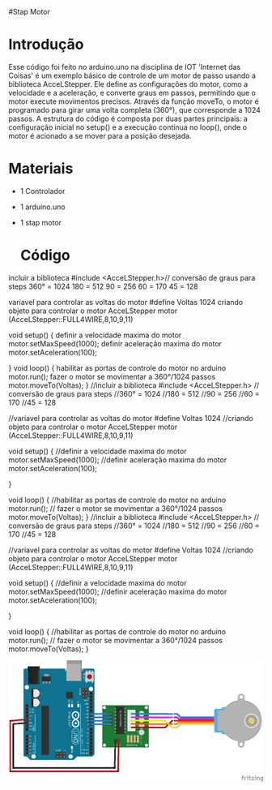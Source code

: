 #Stap Motor

# Introdução
Esse código foi feito no arduino.uno na disciplina de IOT 'Internet das Coisas' é um exemplo básico de controle de um motor de passo usando
a biblioteca AcceLStepper. Ele define as configurações do motor, como a velocidade e a aceleração, e converte graus em passos, permitindo
que o motor execute movimentos precisos. Através da função moveTo, o motor é programado para girar uma volta completa (360°), que corresponde
a 1024 passos. A estrutura do código é composta por duas partes principais: a configuração inicial no setup() e a execução contínua no loop(), onde
o motor é acionado a se mover para a posição desejada.

# Materiais
- 1 Controlador
- 1 arduino.uno
- 1 stap motor

  # Código

incluir a biblioteca
#include <AcceLStepper.h>// conversão de graus para steps
360° = 1024
180 = 512
90 = 256
60 = 170
45 = 128

variavel para controlar as voltas do motor
#define Voltas 1024
criando objeto para controlar o motor
AcceLStepper motor (AcceLStepper::FULL4WIRE,8,10,9,11)

void setup() {
definir a velocidade maxima do motor
motor.setMaxSpeed(1000);
definir aceleração maxima do motor
motor.setAceleration(100);

}
void loop() {
habilitar as portas de controle do motor no arduino
motor.run();
 fazer o motor se movimentar a 360°/1024 passos
motor.moveTo(Voltas);
}
//incluir a biblioteca
#include <AcceLStepper.h>
// conversão de graus para steps
//360° = 1024
//180 = 512
//90 = 256
//60 = 170
//45 = 128

//variavel para controlar as voltas do motor
#define Voltas 1024
//criando objeto para controlar o motor
AcceLStepper motor (AcceLStepper::FULL4WIRE,8,10,9,11)

void setup() {
//definir a velocidade maxima do motor
motor.setMaxSpeed(1000);
//definir aceleração maxima do motor
motor.setAceleration(100);


}

void loop() {
//habilitar as portas de controle do motor no arduino
motor.run();
// fazer o motor se movimentar a 360°/1024 passos
motor.moveTo(Voltas);
}
//incluir a biblioteca
#include <AcceLStepper.h>
// conversão de graus para steps
//360° = 1024
//180 = 512
//90 = 256
//60 = 170
//45 = 128

//variavel para controlar as voltas do motor
#define Voltas 1024
//criando objeto para controlar o motor
AcceLStepper motor (AcceLStepper::FULL4WIRE,8,10,9,11)

void setup() {
//definir a velocidade maxima do motor
motor.setMaxSpeed(1000);
//definir aceleração maxima do motor
motor.setAceleration(100);


}

void loop() {
//habilitar as portas de controle do motor no arduino
motor.run();
// fazer o motor se movimentar a 360°/1024 passos
motor.moveTo(Voltas);
}



![imagem boa](motor-de-passo-arduino-img4.png)
